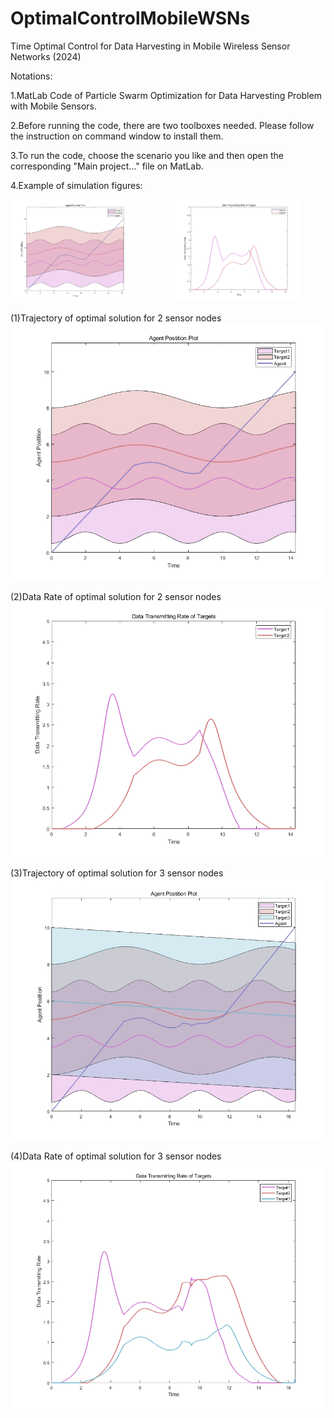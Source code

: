 # OptimalControlMobileWSNs
Time Optimal Control for Data Harvesting in Mobile Wireless Sensor Networks (2024)


Notations:

1.MatLab Code of Particle Swarm Optimization for Data Harvesting Problem with Mobile Sensors.

2.Before running the code, there are two toolboxes needed. Please follow the instruction on command window to install them.

3.To run the code, choose the scenario you like and then open the corresponding "Main project..." file on MatLab.

4.Example of simulation figures:


<div style="display:flex">
     <div style="flex:1;padding-right:10px;">
          <img src="figures/2_sensors_plot1.png" width="200"/>
     </div>
     <div style="flex:1;padding-left:10px;">
          <img src="figures/2_sensors_plot2.png" width="200"/>
     </div>
</div>


(1)Trajectory of optimal solution for 2 sensor nodes
![screenshot](figures/2_sensors_plot1.png)

(2)Data Rate of optimal solution for 2 sensor nodes
![screenshot](figures/2_sensors_plot2.png)

(3)Trajectory of optimal solution for 3 sensor nodes
![screenshot](figures/3_sensors_plot1.png)

(4)Data Rate of optimal solution for 3 sensor nodes
![screenshot](figures/3_sensors_plot2.png)


